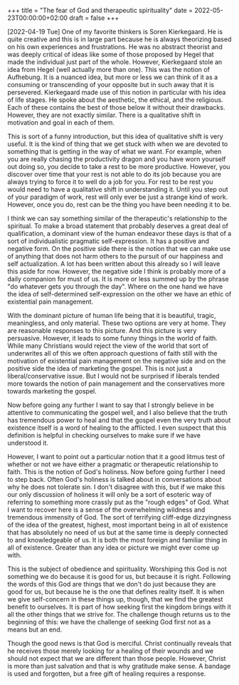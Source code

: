 +++
title = "The fear of God and therapeutic spirituality"
date = 2022-05-23T00:00:00+02:00
draft = false
+++

<span class="timestamp-wrapper"><span class="timestamp">[2022-04-19 Tue] </span></span>
One of my favorite thinkers is Soren Kierkegaard. He is quite
creative and this is in large part because he is always theorizing
based on his own experiences and frustrations. He was no abstract
theorist and was deeply critical of ideas like some of those
proposed by Hegel that made the individual just part of the whole.
However, Kierkegaard stole an idea from Hegel (well actually more
than one). This was the notion of Aufhebung. It is a nuanced idea,
but more or less we can think of it as a consuming or transcending
of your opposite but in such away that it is persevered.
Kierkegaard made use of this notion in particular with his idea of
life stages. He spoke about the aesthetic, the ethical, and the
religious. Each of these contains the best of those below it
without their drawbacks. However, they are not exactly similar.
There is a qualitative shift in motivation and goal in each of
them.

This is sort of a funny introduction, but this idea of qualitative
shift is very useful. It is the kind of thing that we get stuck
with when we are devoted to something that is getting in the way of
what we want. For example, when you are really chasing the
productivity dragon and you have worn yourself out doing so, you
decide to take a rest to be more productive. However, you discover
over time that your rest is not able to do its job because you are
always trying to force it to well do a job for you. For rest to be
rest you would need to have a qualitative shift in understanding
it. Until you step out of your paradigm of work, rest will only ever
be just a strange kind of work. However, once you do, rest can be
the thing you have been needing it to be.

I think we can say something similar of the therapeutic's
relationship to the spiritual. To make a broad statement that
probably deserves a great deal of qualification, a dominant view of
the human endeavor these days is that of a sort of individualistic
pragmatic self-expression. It has a positive and negative form. On
the positive side there is the notion that we can make use of
anything that does not harm others to the pursuit of our happiness
and self actualization. A lot has been written about this already
so I will leave this aside for now. However, the negative side I
think is probably more of a daily companion for must of us. It is
more or less summed up by the phrase "do whatever gets you through
the day". Where on the one hand we have the idea of self-determined
self-expression on the other we have an ethic of existential pain
management.

With the dominant picture of human life being that it is beautiful,
tragic, meaningless, and only material. These two options are very
at home. They are reasonable responses to this picture. And this
picture is very persuasive. However, it leads to some funny things
in the world of faith. While many Christians would reject the view
of the world that sort of underwrites all of this we often approach
questions of faith still with the motivation of existential pain
management on the negative side and on the positive side the idea
of marketing the gospel. This is not just a liberal/conservative
issue. But I would not be surprised if liberals tended more
towards the notion of pain management and the conservatives more
towards marketing the gospel.

Now before going any further I want to say that I strongly believe
in be attentive to communicating the gospel well, and I also believe
that the truth has tremendous power to heal and that the gospel
even the very truth about existence itself is a word of healing to
the afflicted. I even suspect that this definition is helpful in
checking ourselves to make sure if we have understood it.

However, I want to point out a particular notion that it a good
litmus test of whether or not we have either a pragmatic or
therapeutic relationship to faith. This is the notion of God's
holiness. Now before going further I need to step back. Often God's
holiness is talked about in conversations about why he does not
tolerate sin. I don't disagree with this, but if we make this our
only discussion of holiness it will only be a sort of esoteric way
of referring to something more crassly put as the "rough edges" of
God. What I want to recover here is a sense of the overwhelming
wildness and tremendous immensity of God. The sort of terrifying
cliff-edge dizzyingness of the idea of the greatest, highest, most
important being in all of existence that has absolutely no need of
us but at the same time is deeply connected to and knowledgeable of
us. It is both the most foreign and familiar thing in all of existence.
Greater than any idea or picture we might ever come up with.

This is the subject of obedience and spirituality. Worshiping this
God is not something we do because it is good for us, but because
it is right. Following the words of this God are things that we
don't do just because they are good for us, but because he is the
one that defines reality itself. It is when we give self-concern in
these things up, though, that we find the greatest benefit to
ourselves. It is part of how seeking first the kingdom brings with
it all the other things that we strive for. The challenge though
returns us to the beginning of this: we have the challenge
of seeking God first not as a means but an end.

Though the good news is that God is merciful. Christ continually
reveals that he receives those merely looking for a healing of
their wounds and we should not expect that we are different than
those people. However, Christ is more than just salvation and that
is why gratitude make sense.  A bandage is used and forgotten, but
a free gift of healing requires a response.